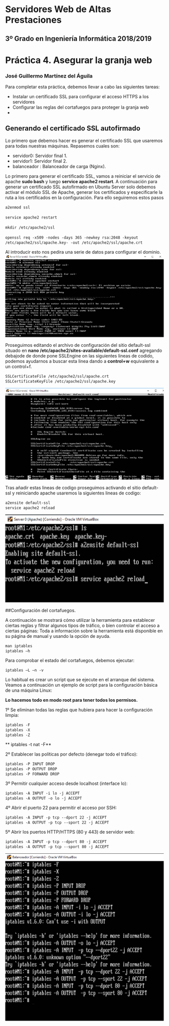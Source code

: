 Servidores Web de Altas Prestaciones
====================================
3º Grado en Ingeniería Informática 2018/2019
--------------------------------------------


# Práctica 4. Asegurar la granja web
### José Guillermo Martínez del Águila

Para completar esta práctica, debemos llevar a cabo las siguientes tareas:
-   Instalar un certificado SSL para configurar el acceso HTTPS a los servidores
-   Configurar las reglas del cortafuegos para proteger la granja web
-   
## Generando el certificado SSL autofirmado
Lo primero que debemos hacer es generar el certificado SSL que usaremos para
todas nuestras máquinas. Repasemos cuales son:
-   servidor0: Servidor final 1.
-   servidor1: Servidor final 2.
-   balanceador : Balanceador de carga (Nginx).

Lo primero para generar el certificado SSL, vamos a reiniciar el servicio de apache **sudo bash** y luego **service apache2 restart**.
A continuación para generar un certificado SSL autofirmado en Ubuntu Server solo debemos activar el módulo SSL de Apache, generar los certificados y especificarle la ruta a los certificados en la configuración. Para ello seguiremos estos pasos

```
a2enmod ssl

service apache2 restart

mkdir /etc/apache2/ssl

openssl req -x509 -nodes -days 365 -newkey rsa:2048 -keyout /etc/apache2/ssl/apache.key- -out /etc/apache2/ssl/apache.crt
```
Al introducir esto nos pedira una serie  de datos para configurar el dominio.
![Certificados](https://github.com/BinTRack/SWAP-/blob/master/Practica%204/Nuevo%20apache.PNG)

Proseguimos editando el archivo de configuración del sitio default-ssl situado en **nano /etc/apache2/sites-available/default-ssl.conf** agregando debajode de donde pone SSLEngine on las siguientes lineas de codido, podemos ayudarnos a buscar esta linea dando a **control+w** equivalente a un control+f.

```
SSLCertificateFile /etc/apache2/ssl/apache.crt
SSLCertificateKeyFile /etc/apache2/ssl/apache.key
```
![Configuracion Default.con](https://github.com/BinTRack/SWAP-/blob/master/Practica%204/Configuracion%20DEF.conf.PNG)

Tras añadir estas lineas de codigo proseguimos activando el sitio default-ssl y reiniciando apache usaremos la siguientes lineas de codigo:

```
a2ensite default-ssl
service apache2 reload
```
![Activar y recargar default-ssl.conf](https://github.com/BinTRack/SWAP-/blob/master/Practica%204/End%20Server%200.PNG)

##Configuración del cortafuegos.

A continuación se mostrará cómo utilizar la herramienta para establecer ciertas reglas y filtrar algunos tipos de tráfico, o bien controlar el acceso a ciertas páginas: Toda a información sobre la herramienta está disponible en su página de manual y usando la opción de ayuda.

```
man iptables
iptables –h
```
Para comprobar el estado del cortafuegos, debemos ejecutar:
```
iptables –L –n -v
```
Lo habitual es crear un script que se ejecute en el arranque del sistema. Veamos a continuación un ejemplo de script para la configuración básica de una máquina Linux:

**Lo hacemos todo en modo root para tener todos los permisos.**

1º Se eliminan todas las reglas que hubiera para hacer la configuración limpia:

```
iptables -F
iptables -X
iptables -Z
```
** iptables -t nat -F**

2º Establecer las políticas por defecto (denegar todo el tráfico):

```
iptables -P INPUT DROP
iptables -P OUTPUT DROP
iptables -P FORWARD DROP
```

3º Permitir cualquier acceso desde localhost (interface lo):

```
iptables -A INPUT -i lo -j ACCEPT
iptables -A OUTPUT -o lo -j ACCEPT
```

4º Abrir el puerto 22 para permitir el acceso por SSH:

```
iptables -A INPUT -p tcp --dport 22 -j ACCEPT
iptables -A OUTPUT -p tcp --sport 22 -j ACCEPT
```

5º Abrir los puertos HTTP/HTTPS (80 y 443) de servidor web:

```
iptables -A INPUT -p tcp --dport 80 -j ACCEPT
iptables -A OUTPUT -p tcp --sport 80 -j ACCEPT
```

![Cortafuegos](https://github.com/BinTRack/SWAP-/blob/master/Practica%204/CORTAFUEGOS.PNG)